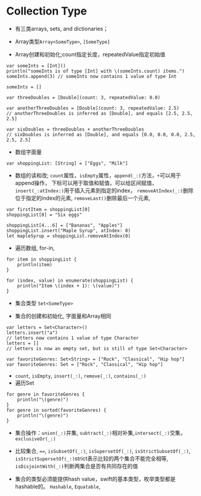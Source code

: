 # Collection Type

- 有三类arrays, sets, and dictionaries；

- Array类型`Array<SomeType>`, `[SomeType]`

- Array创建和初始化;count指定长度，repeatedValue指定初始值

```
var someInts = [Int]()
println("someInts is of type [Int] with \(someInts.count) items.")
someInts.append(3) // someInts now contains 1 value of type Int

someInts = []

var threeDoubles = [Double](count: 3, repeatedValue: 0.0)

var anotherThreeDoubles = [Double](count: 3, repeatedValue: 2.5)
// anotherThreeDoubles is inferred as [Double], and equals [2.5, 2.5, 2.5]

var sixDoubles = threeDoubles + anotherThreeDoubles
// sixDoubles is inferred as [Double], and equals [0.0, 0.0, 0.0, 2.5, 2.5, 2.5]

```

- 数组字面量

```
var shoppingList: [String] = ["Eggs", "Milk"]
```

- 数组的读和改; `count`属性，`isEmpty`属性，`append(_:)`方法，`+`可以用于append操作，
下标可以用于取值和赋值，可以给区间赋值，`insert(_:atIndex:)`用于插入元素到指定的index，
`removeAtIndex(_:)`删除位于指定的index的元素, `removeLast()`删除最后一个元素,

```
var firstItem = shoppingList[0]
shoppingList[0] = "Six eggs"

shoppingList[4...6] = ["Bananas", "Apples"]
shoppingList.insert("Maple Syrup", atIndex: 0)
let mapleSyrup = shoppingList.removeAtIndex(0)
```

- 遍历数组, for-in,

```
for item in shoppingList {
    println(item)
}

for (index, value) in enumerate(shoppingList) {
    println("Item \(index + 1): \(value)")
}
```

- 集合类型 `Set<SomeType>`

- 集合的创建和初始化, 字面量和Array相同

```
var letters = Set<Character>()
letters.insert("a")
// letters now contains 1 value of type Character
letters = []
// letters is now an empty set, but is still of type Set<Character>

var favoriteGenres: Set<String> = ["Rock", "Classical", "Hip hop"]
var favoriteGenres: Set = ["Rock", "Classical", "Hip hop"]
```

- `count`, `isEmpty`, `insert(_:)`, `remove(_:)`, `contains(_:)`
- 遍历Set

```
for genre in favoriteGenres {
    println("\(genre)")
}
for genre in sorted(favoriteGenres) {
    println("\(genre)")
}
```

- 集合操作：`union(_:)`并集, `subtract(_:)`相对补集,`intersect(_:)`交集，`exclusiveOr(_:)`

- 比较集合, `==`, `isSubsetOf(_:)`, `isSupersetOf(_:)`, `isStrictSubsetOf(_:)`,
`isStrictSupersetOf(_:)`strict表示比较的两个集合不能完全相等,
 `isDisjointWith(_:)`判断两集合是否有共同存在的值

 - 集合的类型必须能提供hash value，swift的基本类型，枚举类型都是hashable的。
 `Hashable`, `Equatable`,
